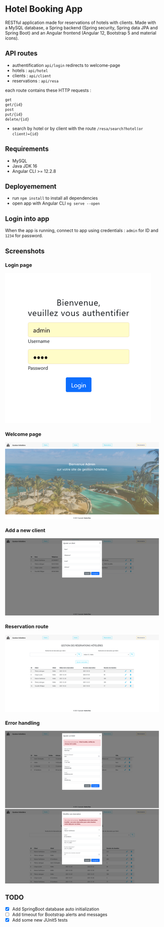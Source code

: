 # Hotel Booking App

RESTful application made for reservations of hotels with clients. Made with a MySQL database, a Spring backend (Spring security, Spring data JPA and Spring Boot) and an Angular frontend (Angular 12, Bootstrap 5 and material icons).

## API routes

- authentification `api/login`  redirects to welcome-page
- hotels :  `api/hotel`
- clients : `api/client`
- reservations : `api/resa`

each route contains these HTTP requests :
```
get
get/{id}
post
put/{id}
delete/{id}
```

- search by hotel or by client with the route `/resa/search?hotel(or client)={id}`

## Requirements

- MySQL
- Java JDK 16
- Angular CLI >= 12.2.8

## Deployemement

- run `npm install` to install all dependencies
- open app with Angular CLI `ng serve --open`

## Login into app
When the app is running, connect to app using credentials : `admin` for ID and `1234` for password.

## Screenshots

### Login page

![Login](/screenshots/login.png?raw=true)

### Welcome page

![Welcome](/screenshots/welcome.png?raw=true)

### Add a new client
![New client](/screenshots/add-client.png?raw=true)

### Reservation route
![Search By Hotel](/screenshots/resa-filterby.png?raw=true)

### Error handling
![Error hotel](/screenshots/error-handling_1.png?raw=true)
![Error Reservation](/screenshots/error-handling_2.png?raw=true)

## TODO

- [X] Add SpringBoot database auto initialization
- [ ] Add timeout for Bootstrap alerts and messages
- [X] Add some new JUnit5 tests
